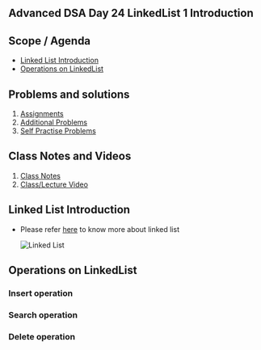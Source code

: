 ## Advanced DSA Day 24 LinkedList 1 Introduction

## Scope / Agenda
- [Linked List Introduction](#linked-list-introduction)
- [Operations on LinkedList](#operations-on-linkedlist)


## Problems and solutions

1. [Assignments]()
2. [Additional Problems]()
3. [Self Practise Problems]()

## Class Notes and Videos

1. [Class Notes](../../../class_Notes/Advance%20DSA%20Notes/24.%20Linked%20List%20Introduction.pdf)
2. [Class/Lecture Video](https://youtu.be/4hk7fzYXEpU)

## Linked List Introduction
* Please refer [here](https://www.geeksforgeeks.org/what-is-linked-list/) to know more about linked list
   
   ![Linked List](https://github.com/rajpiyush220/Algorithms/blob/ead466f681453acc5e1718aecbbf0c174dacbe0b/Notes/images/insertion-operation-of-linked-list.gif?raw=true)

## Operations on LinkedList
### Insert operation
### Search operation
### Delete operation
